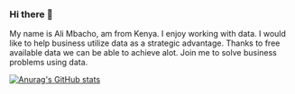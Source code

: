 ### Hi there 👋


My name is Ali Mbacho, am from Kenya. I enjoy working with data. I would like to help business utilize data as a strategic advantage. Thanks to free available data we can be able to achieve alot. Join me to solve business problems using data.


[![Anurag's GitHub stats](https://github-readme-stats.vercel.app/api?username=ali-mbacho)](https://github.com/anuraghazra/github-readme-stats)

<!--
**Ali-Mbacho/Ali-Mbacho** is a ✨ _special_ ✨ repository because its `README.md` (this file) appears on your GitHub profile.

Here are some ideas to get you started:

- 🔭 I’m currently working on ...
- 🌱 I’m currently learning ...
- 👯 I’m looking to collaborate on ...
- 🤔 I’m looking for help with ...
- 💬 Ask me about ...
- 📫 How to reach me: ...
- 😄 Pronouns: ...
- ⚡ Fun fact: ...
-->
